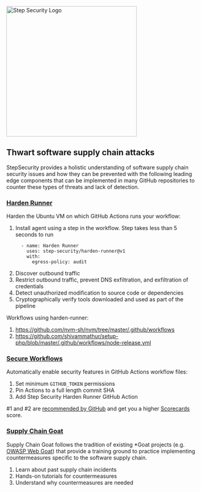 <p align="left">
  <img src="https://step-security-images.s3.us-west-2.amazonaws.com/Final-Logo-06.png" alt="Step Security Logo" width="340">
</p>

## Thwart software supply chain attacks

StepSecurity provides a holistic understanding of software supply chain security issues and how they can be prevented with the following leading edge components that can be implemented in many GitHub repositories to counter these types of threats and lack of detection.

### [Harden Runner](https://github.com/step-security/harden-runner)

Harden the Ubuntu VM on which GitHub Actions runs your workflow: 

1. Install agent using a step in the workflow. Step takes less than 5 seconds to run  
    ```
      - name: Harden Runner
        uses: step-security/harden-runner@v1
        with:
          egress-policy: audit
    ```
2. Discover outbound traffic 
3. Restrict outbound traffic, prevent DNS exfiltration, and exfiltration of credentials    
4. Detect unauthorized modification to source code or dependencies 
5. Cryptographically verify tools downloaded and used as part of the pipeline

Workflows using harden-runner:
1. https://github.com/nvm-sh/nvm/tree/master/.github/workflows
2. https://github.com/shivammathur/setup-php/blob/master/.github/workflows/node-release.yml


### [Secure Workflows](https://github.com/step-security/secure-workflows)

Automatically enable security features in GitHub Actions workflow files:
1. Set minimum `GITHUB_TOKEN` permissions 
2. Pin Actions to a full length commit SHA
3. Add Step Security Harden Runner GitHub Action 

#1 and #2 are [recommended by GitHub](https://docs.github.com/en/actions/security-guides/security-hardening-for-github-actions) and get you a higher [Scorecards](https://github.com/ossf/scorecard) score. 

### [Supply Chain Goat](https://github.com/step-security/supply-chain-goat)

Supply Chain Goat follows the tradition of existing *Goat projects (e.g. [OWASP Web Goat](https://github.com/WebGoat/WebGoat)) that provide
a training ground to practice implementing countermeasures specific to the software supply chain. 

1. Learn about past supply chain incidents
2. Hands-on tutorials for countermeasures
3. Understand why countermeasures are needed
